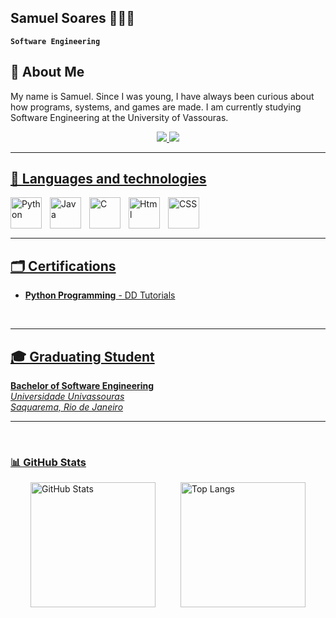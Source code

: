 ## Samuel Soares 👨🏻‍💻
**`Software Engineering`**

## 👾 About Me

My name is Samuel. Since I was young, I have always been curious about how programs, systems, and games are made. I am currently studying Software Engineering at the University of Vassouras.

<p align="center">
  <a href="https://www.linkedin.com/in/samuel-ribeiro-soares-4a6b0a2ab/" target="_blank">
  <img src="https://img.shields.io/badge/LinkedIn-0077B5?style=for-the-badge&logo=linkedin&logoColor=white"/>
    
  <a href="samuelribeirosoares2860@gmail.com">
  <img src="https://img.shields.io/badge/Gmail-D14836?style=for-the-badge&logo=gmail&logoColor=white"/>
  
</p>

---

## 🤖 Languages ​​and technologies

<img 
   align="left" 
    alt="Python" 
    title="Python"
    width="50px" 
    style="padding-right: 10px;"
    src="https://cdn.jsdelivr.net/gh/devicons/devicon@latest/icons/python/python-original.svg" />
    
  <img 
    align="left" 
    alt="Java" 
    title="Java"
    width="50px" 
    style="padding-right: 10px;"
    src="https://cdn.jsdelivr.net/gh/devicons/devicon@latest/icons/java/java-original.svg" />

    
  <img
    align="left" 
    alt="C" 
    title="C"
    width="50px" 
    style="padding-right: 10px;"
    src="https://cdn.jsdelivr.net/gh/devicons/devicon@latest/icons/c/c-original.svg" />
          
  <img 
    align="left" 
    alt="Html" 
    title="Html"
    width="50px" 
    style="padding-right: 10px;"
    src="https://cdn.jsdelivr.net/gh/devicons/devicon@latest/icons/html5/html5-original.svg" />

    
  <img 
    align="left" 
    alt="CSS" 
    title="CSS"
    width="50px" 
    style="padding-right: 10px;"
    src="https://cdn.jsdelivr.net/gh/devicons/devicon@latest/icons/css3/css3-original.svg" />
<br/>
<br/>
<br/>

 ---
 
## 🗂️ Certifications
  
- **Python Programming** - DD Tutorials  
<br/>

---

## 🎓 Graduating Student
**Bachelor of Software Engineering**  
*Universidade Univassouras*  
_Saquarema, Rio de Janeiro_

 ---
<br/> 

### 📊  GitHub Stats
 <div style="display: flex; justify-content: center; align-items: center; gap: 20px;">
    <img 
      alt="GitHub Stats" 
      height="200" 
      src="https://github-readme-stats.vercel.app/api?username=SamuelSoaresss&show_icons=true&theme=tokyonight"/>
  <br/> 
  <img
      alt="Top Langs" 
      height="200" 
      src="https://github-readme-stats.vercel.app/api/top-langs/?username=SamuelSoaresss&theme=tokyonight&layout=compact&custom_title=Tecnologias&langs_count=9"/>
      
  </div>

</div>
  
          
